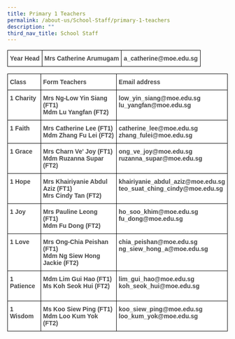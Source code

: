```yaml
---
title: Primary 1 Teachers
permalink: /about-us/School-Staff/primary-1-teachers
description: ""
third_nav_title: School Staff
---
```

<style type="text/css">
.tg  {border-collapse:collapse;border-spacing:0;}
.tg td{border-color:black;border-style:solid;border-width:1px;font-family:Arial, sans-serif;font-size:14px;
  overflow:hidden;padding:10px 5px;word-break:normal;}
.tg th{border-color:black;border-style:solid;border-width:1px;font-family:Arial, sans-serif;font-size:14px;
  font-weight:normal;overflow:hidden;padding:10px 5px;word-break:normal;}
.tg .tg-6cnb{background-color:#FFF;color:#444;font-weight:bold;text-align:left;vertical-align:top}
.tg .tg-9u4g{background-color:#FFF;color:#454545;font-weight:bold;text-align:left;vertical-align:top}
</style>
<table class="tg">
<thead>
  <tr>
    <td class="tg-6cnb">Year Head</td>
    <td class="tg-9u4g">Mrs Catherine Arumugam</td>
    <td class="tg-9u4g">a_catherine@moe.edu.sg</td>
  </tr>
</thead>
</table>
<p> </p>
<style type="text/css">
.tg  {border-collapse:collapse;border-spacing:0;}
.tg td{border-color:black;border-style:solid;border-width:1px;font-family:Arial, sans-serif;font-size:14px;
  overflow:hidden;padding:10px 5px;word-break:normal;}
.tg th{border-color:black;border-style:solid;border-width:1px;font-family:Arial, sans-serif;font-size:14px;
  font-weight:normal;overflow:hidden;padding:10px 5px;word-break:normal;}
.tg .tg-6cnb{background-color:#FFF;color:#444;font-weight:bold;text-align:left;vertical-align:top}
.tg .tg-csdc{background-color:#FFF;color:#454545;font-weight:bold;text-align:left;vertical-align:middle}
.tg .tg-9u4g{background-color:#FFF;color:#454545;font-weight:bold;text-align:left;vertical-align:top}
</style>
<table class="tg">
<thead>
  <tr>
    <th class="tg-6cnb">Class</th>
    <th class="tg-csdc"><span style="color:inherit;background-color:transparent">Form Teachers</span></th>
    <th class="tg-csdc"><span style="color:inherit;background-color:transparent">Email address</span></th>
  </tr>
</thead>
<tbody>
  <tr>
    <td class="tg-9u4g">1 Charity</td>
    <td class="tg-9u4g">Mrs Ng-Low Yin Siang (FT1)<br>Mdm Lu Yangfan (FT2)<br></td>
    <td class="tg-9u4g">low_yin_siang@moe.edu.sg<br>lu_yangfan@moe.edu.sg<br></td>
  </tr>
  <tr>
    <td class="tg-9u4g">1 Faith</td>
    <td class="tg-9u4g">Mrs Catherine Lee (FT1)<br>Mdm Zhang Fu Lei (FT2)<br></td>
    <td class="tg-9u4g">catherine_lee@moe.edu.sg<br>zhang_fulei@moe.edu.sg<br></td>
  </tr>
  <tr>
    <td class="tg-9u4g">1 Grace</td>
    <td class="tg-9u4g">Mrs Charn Ve' Joy (FT1)<br>Mdm Ruzanna Supar (FT2)<br></td>
    <td class="tg-9u4g">ong_ve_joy@moe.edu.sg<br>ruzanna_supar@moe.edu.sg<br></td>
  </tr>
  <tr>
    <td class="tg-9u4g">1 Hope</td>
    <td class="tg-9u4g">Mrs Khairiyanie Abdul Aziz (FT1)<br>Mrs Cindy Tan (FT2)<br></td>
    <td class="tg-9u4g">khairiyanie_abdul_aziz@moe.edu.sg<br>teo_suat_ching_cindy@moe.edu.sg<br></td>
  </tr>
  <tr>
    <td class="tg-9u4g">1 Joy</td>
    <td class="tg-9u4g">Mrs Pauline Leong (FT1)<br>Mdm Fu Dong (FT2)</td>
    <td class="tg-9u4g">ho_soo_khim@moe.edu.sg<br>fu_dong@moe.edu.sg<br></td>
  </tr>
  <tr>
    <td class="tg-9u4g">1 Love</td>
    <td class="tg-9u4g">Mrs Ong-Chia Peishan (FT1)<br>Mdm Ng Siew Hong Jackie (FT2)<br></td>
    <td class="tg-9u4g">chia_peishan@moe.edu.sg<br>ng_siew_hong_a@moe.edu.sg<br></td>
  </tr>
  <tr>
    <td class="tg-9u4g">1 Patience<br><br></td>
    <td class="tg-9u4g">Mdm Lim Gui Hao (FT1)<br>Ms Koh Seok Hui (FT2)<br></td>
    <td class="tg-9u4g">lim_gui_hao@moe.edu.sg<br>koh_seok_hui@moe.edu.sg<br></td>
  </tr>
  <tr>
    <td class="tg-9u4g">1 Wisdom</td>
    <td class="tg-9u4g">Ms Koo Siew Ping (FT1)<br>Mdm Loo Kum Yok (FT2) <br></td>
    <td class="tg-9u4g">koo_siew_ping@moe.edu.sg<br>loo_kum_yok@moe.edu.sg</td>
  </tr>
</tbody>
</table>